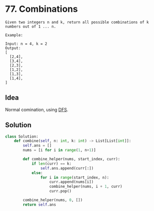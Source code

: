 # 77. Combinations

```
Given two integers n and k, return all possible combinations of k numbers out of 1 ... n.

Example:

Input: n = 4, k = 2
Output:
[
  [2,4],
  [3,4],
  [2,3],
  [1,2],
  [1,3],
  [1,4],
]
```

## Idea

Normal comination, using [DFS](../Search/DFS_Permutation&Combination.md).


## Solution

```python
class Solution:
    def combine(self, n: int, k: int) -> List[List[int]]:
        self.ans = []
        nums = [i for i in range(1, n+1)]

        def combine_helper(nums, start_index, curr):
            if len(curr) == k:
                self.ans.append(curr[:])
            else:
                for i in range(start_index, n):
                    curr.append(nums[i])
                    combine_helper(nums, i + 1, curr)
                    curr.pop()

        combine_helper(nums, 0, [])
        return self.ans
        
```
